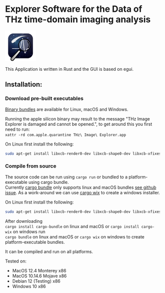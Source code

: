 # Explorer Software for the Data of THz time-domain imaging analysis

<a href="https://github.com/hacknus/thz-image-explorer/releases"><img src="icons/icon.png" alt=“” width="100" height="100"> </img> </a>

This Application is written in Rust and the GUI is based on egui.
## Installation:

### Download pre-built executables

[Binary bundles](https://github.com/hacknus/thz-image-explorer/releases) are available for Linux, macOS and Windows.

Running the apple silicon binary may result to the message "THz Image Explorer is damaged and cannot be opened.", to get
around this you first need to run:  
`xattr -rd com.apple.quarantine THz\ Image\ Explorer.app`

On Linux first install the following:

```sh
sudo apt-get install libxcb-render0-dev libxcb-shape0-dev libxcb-xfixes0-dev libxkbcommon-dev libssl-dev
```

### Compile from source

The source code can be run using ```cargo run``` or bundled to a platform-executable using cargo bundle.  
Currently [cargo bundle](https://github.com/burtonageo/cargo-bundle) only supports linux and macOS
bundles [see github issue](https://github.com/burtonageo/cargo-bundle/issues/77).
As a work-around we can use [cargo wix](https://github.com/volks73/cargo-wix) to create a windows installer.

On Linux first install the following:

```sh
sudo apt-get install libxcb-render0-dev libxcb-shape0-dev libxcb-xfixes0-dev libxkbcommon-dev libssl-dev
```

After downloading  
```cargo install cargo-bundle``` on linux and macOS or ```cargo install cargo-wix``` on windows
run  
```cargo bundle``` on linux and macOS or ```cargo wix``` on windows to create platform-executable bundles.

It can be compiled and run on all platforms.




Tested on:
- MacOS 12.4 Monterey x86
- MacOS 10.14.6 Mojave x86
- Debian 12 (Testing) x86
- Windows 10 x86